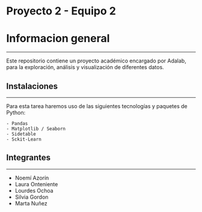 # Proyecto 2 - Equipo 2

# Informacion general
***

Este repositorio contiene un proyecto académico encargado por Adalab, para la exploración, análisis y visualización de diferentes datos.

## Instalaciones
***
Para esta tarea haremos uso de las siguientes tecnologías y paquetes de Python:
```
- Pandas
- Matplotlib / Seaborn
- Sidetable
- Sckit-Learn
```

## Integrantes 
***
  * Noemí Azorín
  * Laura Onteniente
  * Lourdes Ochoa
  * Silvia Gordon
  * Marta Nuñez

